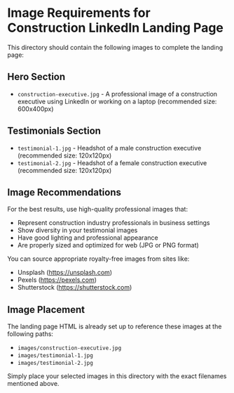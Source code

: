 # Image Requirements for Construction LinkedIn Landing Page

This directory should contain the following images to complete the landing page:

## Hero Section
- `construction-executive.jpg` - A professional image of a construction executive using LinkedIn or working on a laptop (recommended size: 600x400px)

## Testimonials Section
- `testimonial-1.jpg` - Headshot of a male construction executive (recommended size: 120x120px)
- `testimonial-2.jpg` - Headshot of a female construction executive (recommended size: 120x120px)

## Image Recommendations

For the best results, use high-quality professional images that:
- Represent construction industry professionals in business settings
- Show diversity in your testimonial images
- Have good lighting and professional appearance
- Are properly sized and optimized for web (JPG or PNG format)

You can source appropriate royalty-free images from sites like:
- Unsplash (https://unsplash.com)
- Pexels (https://pexels.com)
- Shutterstock (https://shutterstock.com)

## Image Placement

The landing page HTML is already set up to reference these images at the following paths:
- `images/construction-executive.jpg`
- `images/testimonial-1.jpg`
- `images/testimonial-2.jpg`

Simply place your selected images in this directory with the exact filenames mentioned above.